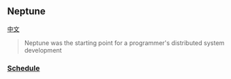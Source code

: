## Neptune
[中文](README.md)

> Neptune was the starting point for a programmer's distributed system development 

### [Schedule](/docs/project-schedule.md)

